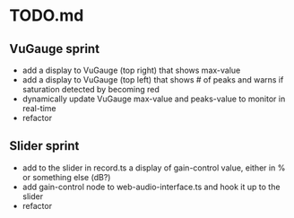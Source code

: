 # TODO.md

## VuGauge sprint
* add a display to VuGauge (top right) that shows max-value
* add a display to VuGauge (top left) that shows # of peaks and warns if saturation detected by becoming red 
* dynamically update VuGauge max-value and peaks-value to monitor in real-time
* refactor

## Slider sprint
* add to the slider in record.ts a display of gain-control value, either in % or something else (dB?) 
* add gain-control node to web-audio-interface.ts and hook it up to the slider
* refactor
